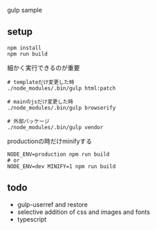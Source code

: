 gulp sample

## setup

```
npm install
npm run build
```

細かく実行できるのが重要

```
# templateだけ変更した時
./node_modules/.bin/gulp html:patch

# mainのjsだけ変更した時
./node_modules/.bin/gulp browserify

# 外部パッケージ
./node_modules/.bin/gulp vendor
```

productionの時だけminifyする

```
NODE_ENV=production npm run build
# or 
NODE_ENV=dev MINIFY=1 npm run build
```

## todo

- gulp-userref and restore
- selective addition of css and images and fonts
- typescript
